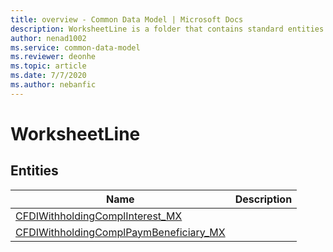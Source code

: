 ```yaml
---
title: overview - Common Data Model | Microsoft Docs
description: WorksheetLine is a folder that contains standard entities related to the Common Data Model.
author: nenad1002
ms.service: common-data-model
ms.reviewer: deonhe
ms.topic: article
ms.date: 7/7/2020
ms.author: nebanfic
---
```


# WorksheetLine


## Entities

|Name|Description|
|---|---|
|[CFDIWithholdingComplInterest_MX](CFDIWithholdingComplInterest_MX.md)||
|[CFDIWithholdingComplPaymBeneficiary_MX](CFDIWithholdingComplPaymBeneficiary_MX.md)||
